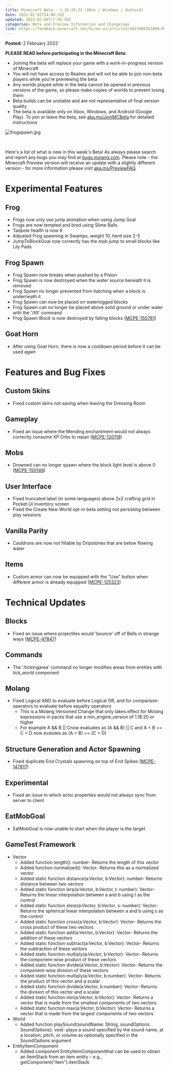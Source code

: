 ```yaml
---
title: Minecraft Beta - 1.18.20.23 (Xbox / Windows / Android)
date: 2022-02-02T14:48:33Z
updated: 2022-02-04T17:45:56Z
categories: Beta and Preview Information and Changelogs
link: https://feedback.minecraft.net/hc/en-us/articles/4423906361869-Minecraft-Beta-1-18-20-23-Xbox-Windows-Android
---
```


**Posted:** 2 February 2022

**PLEASE READ before participating in the Minecraft Beta:**

- Joining the beta will replace your game with a work-in-progress version of Minecraft
- You will not have access to Realms and will not be able to join non-beta players while you're previewing the beta
- Any worlds played while in the beta cannot be opened in previous versions of the game, so please make copies of worlds to prevent losing them
- Beta builds can be unstable and are not representative of final version quality
- The beta is available only on Xbox, Windows, and Android (Google Play). To join or leave the beta, see [aka.ms/JoinMCBeta](https://aka.ms/JoinMCBeta) for detailed instructions

![frogspawn.jpg](https://feedback.minecraft.net/hc/article_attachments/4423906675981/frogspawn.jpg)

 

Here's a list of what is new in this week's Beta! As always please search and report any bugs you may find at [bugs.mojang.com](http://bugs.mojang.com/). Please note - the Minecraft Preview version will receive an update with a slightly different version - for more information please visit [aka.ms/PreviewFAQ](http://aka.ms/PreviewFAQ).

# **Experimental Features**

## **Frog**

- Frogs now only use jump animation when using Jump Goal
- Frogs are now tempted and bred using Slime Balls
- Tadpole health is now 6
- Adjusted Frog spawning in Swamps, weight 10, herd size 2-5
- JumpToBlockGoal now correctly has the mob jump to small blocks like Lily Pads

## **Frog Spawn**

- Frog Spawn now breaks when pushed by a Piston
- Frog Spawn is now destroyed when the water source beneath it is removed
- Frog Spawn no longer prevented from hatching when a block is underneath it
- Frog Spawn can now be placed on waterlogged blocks
- Frog Spawn can no longer be placed above solid ground or under water with the '/fill' command
- Frog Spawn Block is now destroyed by falling blocks ([MCPE-150781](https://bugs.mojang.com/browse/MCPE-150781))

## **Goat Horn**

- After using Goat Horn, there is now a cooldown period before it can be used again

# **Features and Bug Fixes**

## **Custom Skins**

- Fixed custom skins not saving when leaving the Dressing Room

## **Gameplay**

- Fixed an issue where the Mending enchantment would not always correctly consume XP Orbs to repair ([MCPE-120119](https://bugs.mojang.com/browse/MCPE-120119))

## **Mobs**

- Drowned can no longer spawn where the block light level is above 0 ([MCPE-150148](https://bugs.mojang.com/browse/MCPE-150148)) 

## **User Interface**

- Fixed truncated label (in some languages) above 2x2 crafting grid in Pocket UI inventory screen
- Fixed the Create New World opt-in beta setting not persisting between play sessions

## **Vanilla Parity**

- Cauldrons are now not fillable by Dripstones that are below flowing water

## **Items**

- Custom armor can now be equipped with the "Use" button when different armor is already equipped ([MCPE-125323](https://bugs.mojang.com/browse/MCPE-125323))

# **Technical Updates**

## **Blocks**

- Fixed an issue where projectiles would 'bounce' off of Bells in strange ways ([MCPE-47847](https://bugs.mojang.com/browse/MCPE-47847))

## **Commands**

- The '/tickingarea' command no longer modifies areas from entities with *tick_world* component

## **Molang**

- Fixed Logical AND to evaluate before Logical OR, and for comparison operators to evaluate before equality operators
  - This is a Molang Versioned Change that only takes effect for Molang expressions in packs that use a min_engine_version of 1.18.20 or higher
  - For example A && B \|\| Cnow evaluates as (A && B) \|\| C and A \< B == C \> D now evalutes as (A \< B) == (C \> D)

## **Structure Generation and Actor Spawning**

- Fixed duplicate End Crystals spawning on top of End Spikes ([MCPE-147817](https://bugs.mojang.com/browse/MCPE-147817))

## **Experimental**

- Fixed an issue in which actor properties would not always sync from server to client

## **EatMobGoal**

- EatMobGoal is now unable to start when the player is the target

## **GameTest Framework**

- Vector
  - Added function length(): number- Returns the length of this vector
  - Added function normalized(): Vector- Returns this as a normalized vector
  - Added static function distance(a:Vector, b:Vector): number- Returns distance between two vectors
  - Added static function lerp(a:Vector, b:Vector, t: number): Vector- Returns the linear interpolation between a and b using t as the control
  - Added static function slerp(a:Vector, b:Vector, s: number): Vector- Returns the spherical linear interpolation between a and b using s as the control
  - Added static function cross(a:Vector, b:Vector): Vector- Returns the cross product of these two vectors
  - Added static function add(a:Vector, b:Vector): Vector- Returns the addition of these vectors
  - Added static function subtract(a:Vector, b:Vector): Vector- Returns the subtraction of these vectors
  - Added static function multiply(a:Vector, b:Vector): Vector- Returns the component-wise product of these vectors
  - Added static function divide(a:Vector, b:Vector): Vector- Returns the component-wise division of these vectors
  - Added static function multiply(a:Vector, b:number): Vector- Returns the product of this vector and a scalar
  - Added static function divide(a:Vector, b:number): Vector- Returns the division of this vector and a scalar
  - Added static function min(a:Vector, b:Vector): Vector- Returns a vector that is made from the smallest components of two vectors.
  - Added static function max(a:Vector, b:Vector): Vector- Returns a vector that is made from the largest components of two vectors
- World
  - Added function playSound(soundName: String, soundOptions: SoundOptions): void- plays a sound specified by the sound name, at a location, pitch, or volume as optionally specified in the SoundOptions argument
- EntityItemComponent
  - Added component EntityItemComponentthat can be used to obtain an ItemStack from an item entity – e.g., getComponent(“item”).itemStack

